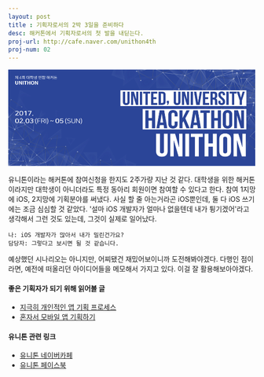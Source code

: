 ```yaml
---
layout: post
title : 기획자로서의 2박 3일을 준비하다
desc: 해커톤에서 기획자로서의 첫 발을 내딛는다.
proj-url: http://cafe.naver.com/unithon4th
proj-num: 02
---
```



![유니톤 카페 로고](/images/unithonCafeLogo.png)

유니톤이라는 해커톤에 참여신청을 한지도 2주가량 지난 것 같다. 대학생을 위한 해커톤이라지만 대학생이 아니더라도 특정 동아리 회원이면 참여할 수 있다고 한다. 참여 1지망에 iOS, 2지망에 기획분야를 써냈다. 사실 할 줄 아는거라곤 iOS뿐인데, 둘 다 iOS 쓰기에는 조금 심심할 것 같았다. '설마 iOS 개발자가 얼마나 없을텐데 내가 튕기겠어'라고 생각해서 그런 것도 있는데, 그것이 실제로 일어났다. 

	나: iOS 개발자가 많아서 내가 밀린건가요?
	담당자: 그렇다고 보시면 될 것 같습니다.
	
예상했던 시나리오는 아니지만, 어찌됐건 재밌어보이니까 도전해봐야겠다. 다행인 점이라면, 예전에 떠올리던 아이디어들을 메모해서 가지고 있다. 이걸 잘 활용해보아야겠다.




#### 좋은 기획자가 되기 위해 읽어볼 글
* [지극히 개인적인 앱 기획 프로세스](https://brunch.co.kr/@shootst/17)
* [혼자서 모바일 앱 기획하기](http://www.slideshare.net/aksmj/ss-47849372)

#### 유니톤 관련 링크
* [유니톤 네이버카페](http://cafe.naver.com/unithon4th)
* [유니톤 페이스북](https://www.facebook.com/unithonWithU)

